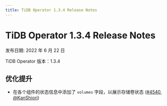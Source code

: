 ```yaml
---
title: TiDB Operator 1.3.4 Release Notes
---
```


# TiDB Operator 1.3.4 Release Notes

发布日期: 2022 年 6 月 22 日

TiDB Operator 版本：1.3.4

## 优化提升

- 在各个组件的状态信息中添加了 `volumes` 字段，以展示存储卷状态 ([#4540](https://github.com/pingcap/tidb-operator/pull/4540), [@KanShiori](https://github.com/KanShiori))

